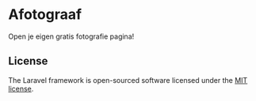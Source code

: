 # Afotograaf

Open je eigen gratis fotografie pagina!

## License

The Laravel framework is open-sourced software licensed under the [MIT license](http://opensource.org/licenses/MIT).
